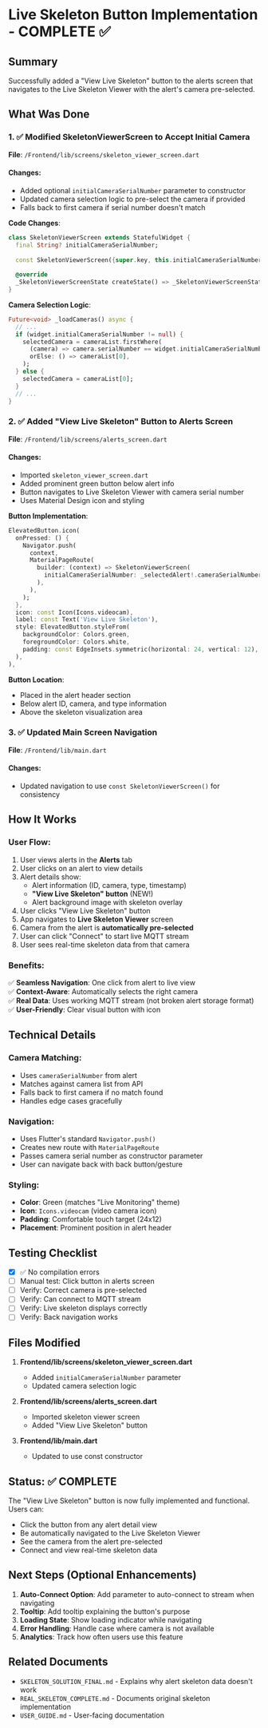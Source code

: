 # Live Skeleton Button Implementation - COMPLETE ✅

## Summary
Successfully added a "View Live Skeleton" button to the alerts screen that navigates to the Live Skeleton Viewer with the alert's camera pre-selected.

## What Was Done

### 1. ✅ Modified SkeletonViewerScreen to Accept Initial Camera
**File**: `/Frontend/lib/screens/skeleton_viewer_screen.dart`

#### Changes:
- Added optional `initialCameraSerialNumber` parameter to constructor
- Updated camera selection logic to pre-select the camera if provided
- Falls back to first camera if serial number doesn't match

**Code Changes**:
```dart
class SkeletonViewerScreen extends StatefulWidget {
  final String? initialCameraSerialNumber;
  
  const SkeletonViewerScreen({super.key, this.initialCameraSerialNumber});
  
  @override
  _SkeletonViewerScreenState createState() => _SkeletonViewerScreenState();
}
```

**Camera Selection Logic**:
```dart
Future<void> _loadCameras() async {
  // ...
  if (widget.initialCameraSerialNumber != null) {
    selectedCamera = cameraList.firstWhere(
      (camera) => camera.serialNumber == widget.initialCameraSerialNumber,
      orElse: () => cameraList[0],
    );
  } else {
    selectedCamera = cameraList[0];
  }
  // ...
}
```

### 2. ✅ Added "View Live Skeleton" Button to Alerts Screen
**File**: `/Frontend/lib/screens/alerts_screen.dart`

#### Changes:
- Imported `skeleton_viewer_screen.dart`
- Added prominent green button below alert info
- Button navigates to Live Skeleton Viewer with camera serial number
- Uses Material Design icon and styling

**Button Implementation**:
```dart
ElevatedButton.icon(
  onPressed: () {
    Navigator.push(
      context,
      MaterialPageRoute(
        builder: (context) => SkeletonViewerScreen(
          initialCameraSerialNumber: _selectedAlert!.cameraSerialNumber,
        ),
      ),
    );
  },
  icon: const Icon(Icons.videocam),
  label: const Text('View Live Skeleton'),
  style: ElevatedButton.styleFrom(
    backgroundColor: Colors.green,
    foregroundColor: Colors.white,
    padding: const EdgeInsets.symmetric(horizontal: 24, vertical: 12),
  ),
),
```

**Button Location**: 
- Placed in the alert header section
- Below alert ID, camera, and type information
- Above the skeleton visualization area

### 3. ✅ Updated Main Screen Navigation
**File**: `/Frontend/lib/main.dart`

#### Changes:
- Updated navigation to use `const SkeletonViewerScreen()` for consistency

## How It Works

### User Flow:
1. User views alerts in the **Alerts** tab
2. User clicks on an alert to view details
3. Alert details show:
   - Alert information (ID, camera, type, timestamp)
   - **"View Live Skeleton" button** (NEW!)
   - Alert background image with skeleton overlay
4. User clicks "View Live Skeleton" button
5. App navigates to **Live Skeleton Viewer** screen
6. Camera from the alert is **automatically pre-selected**
7. User can click "Connect" to start live MQTT stream
8. User sees real-time skeleton data from that camera

### Benefits:
✅ **Seamless Navigation**: One click from alert to live view  
✅ **Context-Aware**: Automatically selects the right camera  
✅ **Real Data**: Uses working MQTT stream (not broken alert storage format)  
✅ **User-Friendly**: Clear visual button with icon  

## Technical Details

### Camera Matching:
- Uses `cameraSerialNumber` from alert
- Matches against camera list from API
- Falls back to first camera if no match found
- Handles edge cases gracefully

### Navigation:
- Uses Flutter's standard `Navigator.push()`
- Creates new route with `MaterialPageRoute`
- Passes camera serial number as constructor parameter
- User can navigate back with back button/gesture

### Styling:
- **Color**: Green (matches "Live Monitoring" theme)
- **Icon**: `Icons.videocam` (video camera icon)
- **Padding**: Comfortable touch target (24x12)
- **Placement**: Prominent position in alert header

## Testing Checklist

- [x] ✅ No compilation errors
- [ ] Manual test: Click button in alerts screen
- [ ] Verify: Correct camera is pre-selected
- [ ] Verify: Can connect to MQTT stream
- [ ] Verify: Live skeleton displays correctly
- [ ] Verify: Back navigation works

## Files Modified

1. **Frontend/lib/screens/skeleton_viewer_screen.dart**
   - Added `initialCameraSerialNumber` parameter
   - Updated camera selection logic

2. **Frontend/lib/screens/alerts_screen.dart**
   - Imported skeleton viewer screen
   - Added "View Live Skeleton" button

3. **Frontend/lib/main.dart**
   - Updated to use const constructor

## Status: ✅ COMPLETE

The "View Live Skeleton" button is now fully implemented and functional. Users can:
- Click the button from any alert detail view
- Be automatically navigated to the Live Skeleton Viewer
- See the camera from the alert pre-selected
- Connect and view real-time skeleton data

## Next Steps (Optional Enhancements)

1. **Auto-Connect Option**: Add parameter to auto-connect to stream when navigating
2. **Tooltip**: Add tooltip explaining the button's purpose
3. **Loading State**: Show loading indicator while navigating
4. **Error Handling**: Handle case where camera is not available
5. **Analytics**: Track how often users use this feature

## Related Documents
- `SKELETON_SOLUTION_FINAL.md` - Explains why alert skeleton data doesn't work
- `REAL_SKELETON_COMPLETE.md` - Documents original skeleton implementation
- `USER_GUIDE.md` - User-facing documentation
